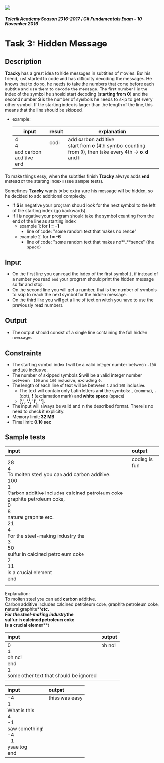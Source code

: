 <img src="https://raw.githubusercontent.com/TelerikAcademy/Common/master/logos/telerik-header-logo.png"/>

#### _Telerik Academy Season 2016-2017 / C# Fundamentals Exam - 10 November 2016_
# Task 3: Hidden Message

## Description
**Tzacky** has a great idea to hide messages in subtitles of movies. But his friend, just started to code and has difficulty decoding the messages. He knows that to do so, he needs to take the numbers that come before each subtitle and use them to decode the message. The first number **I** is the index of the symbol he should start decoding (**starting from 0**) and the second number **S** is the number of symbols he needs to skip to get every other symbol. If the starting index is larger than the length of the line, this means that the line should be skipped.
- example:

  | input               | result | explanation               |
  |---------------------|--------|---------------------------|
  | 4<br/>4<br/>add carbon additive<br/>end | codi<br/><br/><br/><br/> | add **c**arb**o**n a**d**dit**i**ve<br/>start from **c** (4th symbol counting from 0), then take every 4th -> **o**, **d** and **i**<br/><br/> |

To make things easy, when the subtitles finish **Tzacky** always adds **end** instead of the starting index **I** (see sample tests).

Sometimes **Tzacky** wants to be extra sure his message will be hidden, so he decided to add additional complexity.
- If **S** is negative your program should look for the next symbol to the left of the starting index (go backwards).
- If **I** is negative your program should take the symbol counting from the end of the line as starting index
  - example 1: for **I = -1**
    - line of code: "some random text that makes no senc**e**"
  - example 2: for **I = -6**
    - line of code: "some random text that makes no**_**sence" (the space)

## Input
- On the first line you can read the index of the first symbol `i`, if instead of a number you read `end` your program should print the hidden message so far and stop.
- On the second line you will get a number, that is the number of symbols to skip to reach the next symbol for the hidden message.
- On the third line you will get a line of text on witch you have to use the previously read numbers. 

## Output
- The output should consist of a single line containing the full hidden message.

## Constraints
- The starting symbol index **I** will be a valid integer number between `-100` and `100` inclusive.
- The number of skipped symbols **S** will be a valid integer number between `-100` and `100` inclusive, excluding `0`.
- The length of each line of text will be between `1` and `100` inclusive.
  - The text will contain only Latin letters and the symbols: **,** (comma), **.** (dot), **!** (exclamation mark) and **white space** (space)
  - **[',', '.', '!', ' ']**.
- The input will always be valid and in the described format. There is no need to check it explicitly.
- Memory limit: **32 MB**
- Time limit: **0.10 sec**

## Sample tests

| **input**                                                                    | **output**        |
|:-----------------------------------------------------------------------------|:------------------|
| 28<br/>4<br/>To molten steel you can add carbon additive.<br/>100<br/>1<br/>Carbon additive includes calcined petroleum coke, graphite petroleum coke,<br/>0<br/>8<br/>natural graphite etc.<br/>21<br/>4<br/>For the steel-making industry the<br/>3<br/>50<br/>sulfur in calcined petroleum coke<br/>7<br/>11<br/>is a crucial element<br/>end | coding is fun<br/><br/><br/><br/><br/><br/><br/><br/><br/><br/><br/><br/><br/><br/><br/><br/><br/><br/><br/><br/> |

Explanation:<br/>
To molten steel you can add **c**arb**o**n a**d**dit**i**ve.<br/>
Carbon additive includes calcined petroleum coke, graphite petroleum coke,<br/>
**n**atural **g**raphite**_**etc.<br/>
For the steel-making **i**ndu**s**try**_**the<br/>
sul**f**ur in calcined petroleum coke<br/>
is a cr**u**cial eleme**n**t<br/>

| **input**                              | **output** |
|:---------------------------------------|:-----------|
| 0<br/>1<br/>oh no!<br/>end<br/>1<br/>some other text that should be ignored | oh no!<br/><br/><br/><br/><br/><br/> |

| **input**            | **output**        |  
|:---------------------|:------------------|
| -4<br/>1<br/>What is this<br/>4<br/>-1<br/>saw something!<br/>-4<br/>-1<br/>ysae tog<br/>end | thiss was easy<br/><br/><br/><br/><br/><br/><br/><br/><br/><br/> | 